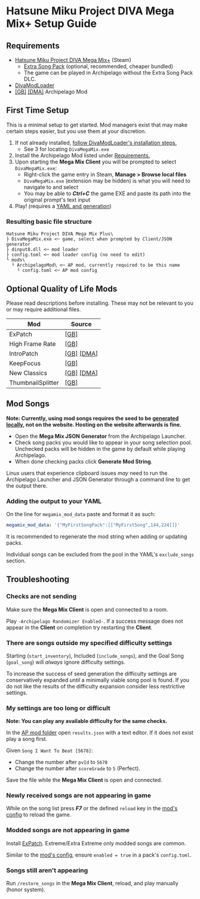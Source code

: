 # Hatsune Miku Project DIVA Mega Mix+ Setup Guide

## Requirements
- [Hatsune Miku Project DIVA Mega Mix+](https://store.steampowered.com/app/1761390/Hatsune_Miku_Project_DIVA_Mega_Mix/) (Steam)
  - [Extra Song Pack](https://store.steampowered.com/app/1887030/Hatsune_Miku_Project_DIVA_Mega_Mix_Extra_Song_Pack/) (optional, recommended, cheaper bundled)
  - The game can be played in Archipelago without the Extra Song Pack DLC.
- [DivaModLoader](https://github.com/blueskythlikesclouds/DivaModLoader?tab=readme-ov-file#installation)
- [[GB]](https://gamebanana.com/mods/514140) [[DMA]](https://divamodarchive.com/post/279) Archipelago Mod

## First Time Setup
This is a minimal setup to get started. Mod managers exist that may make certain steps easier, but you use them at your discretion.

1. If not already installed, [follow DivaModLoader's installation steps.](https://github.com/blueskythlikesclouds/DivaModLoader?tab=readme-ov-file#installation)
   - See 3 for locating `DivaMegaMix.exe`
2. Install the Archipelago Mod listed under [Requirements.](#requirements)
3. Upon starting the **Mega Mix Client** you will be prompted to select `DivaMegaMix.exe`:
   - Right-click the game entry in Steam, **Manage > Browse local files**
   - `DivaMegaMix.exe` (extension may be hidden) is what you will need to navigate to and select
   - You may be able to ***Ctrl+C*** the game EXE and paste its path into the original prompt's text input
4. Play! (requires a [YAML and generation](tutorial/Archipelago/setup_en))

### Resulting basic file structure
```
Hatsune Miku Project DIVA Mega Mix Plus\
├ DivaMegaMix.exe <─ game, select when prompted by Client/JSON generator
├ dinput8.dll <─ mod loader
├ config.toml <─ mod loader config (no need to edit)
└ mods\
  └ ArchipelagoMod\ <─ AP mod, currently required to be this name
    └ config.toml <─ AP mod config
```

## Optional Quality of Life Mods 
Please read descriptions before installing. These may not be relevant to you or may require additional files.

| Mod               | Source                                                                                  |
|-------------------|-----------------------------------------------------------------------------------------|
| ExPatch           | [[GB]](https://gamebanana.com/mods/388083)                                              |
| High Frame Rate   | [[GB]](https://gamebanana.com/mods/380955)                                              |
| IntroPatch        | [[GB]](https://gamebanana.com/mods/449088) [[DMA]](https://divamodarchive.com/post/193) |
| KeepFocus         | [[GB]](https://gamebanana.com/mods/427425)                                              |
| New Classics      | [[GB]](https://gamebanana.com/mods/596416) [[DMA]](https://divamodarchive.com/post/169) |
| ThumbnailSplitter | [[GB]](https://gamebanana.com/mods/625557)                                              |

## Mod Songs
**Note: Currently, using mod songs requires the seed to be [generated locally](/tutorial/Archipelago/setup_en#generating-a-multiplayer-game), not on the website. Hosting on the website afterwards is fine.**

 - Open the **Mega Mix JSON Generator** from the Archipelago Launcher.
 - Check song packs you would like to appear in your song selection pool. Unchecked packs will be hidden in the game by default while playing Archipelago.
 - When done checking packs click **Generate Mod String**.

Linux users that experience clipboard issues *may* need to run the Archipelago Launcher and JSON Generator through a command line to get the output there.

### Adding the output to your YAML
On the line for `megamix_mod_data` paste and format it as such:
```YAML
megamix_mod_data: '{"MyFirstSongPack":[["MyFirstSong",144,224]]}'
```

It is recommended to regenerate the mod string when adding or updating packs.

Individual songs can be excluded from the pool in the YAML's `exclude_songs` section.

## Troubleshooting

### Checks are not sending
Make sure the **Mega Mix Client** is open and connected to a room.

Play `-Archipelago Randomizer Enabled-`. If a success message does not appear in the **Client** on completion try restarting the **Client**.

### There are songs outside my specified difficulty settings
Starting (`start_inventory`), Included (`include_songs`), and the Goal Song (`goal_song`) will *always* ignore difficulty settings.

To increase the success of seed generation the difficulty settings are conservatively expanded *until* a minimally viable song pool is found. If you do not like the results of the difficulty expansion consider less restrictive settings.

### My settings are too long or difficult
**Note: You can play any available difficulty for the same checks.**

In the [AP mod folder](#resulting-basic-file-structure) open `results.json` with a text editor. If it does not exist play a song first.

Given `Song I Want To Beat [5678]`:
- Change the number after `pvId` to `5678` 
- Change the number after `scoreGrade` to `5` (Perfect).

Save the file while the **Mega Mix Client** is open and connected.

### Newly received songs are not appearing in game
While on the song list press ***F7*** or the defined `reload` key in the [mod's config](#resulting-basic-file-structure) to reload the game. 

### Modded songs are not appearing in game
Install [ExPatch](#optional-quality-of-life-mods). Extreme/Extra Extreme only modded songs are common.

Similar to the [mod's config](#resulting-basic-file-structure), ensure `enabled = true` in a pack's `config.toml`.

### Songs still aren't appearing
Run `/restore_songs` in the **Mega Mix Client**, reload, and play manually (honor system).
